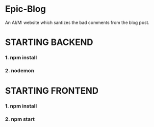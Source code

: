 # Epic-Blog
An Al/Ml  website which santizes the bad comments from the blog post.

# STARTING BACKEND

### 1. npm install
### 2. nodemon

# STARTING FRONTEND

### 1. npm install
### 2. npm start
